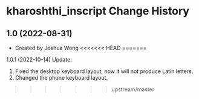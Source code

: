 kharoshthi_inscript Change History
====================

1.0 (2022-08-31)
----------------
* Created by Joshua Wong
<<<<<<< HEAD
=======

1.0.1 (2022-10-14)
Update:
1. Fixed the desktop keyboard layout, now it will not produce Latin letters.
2. Changed the phone keyboard layout.
>>>>>>> upstream/master
